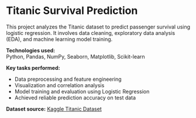 # Titanic Survival Prediction

This project analyzes the Titanic dataset to predict passenger survival using logistic regression. It involves data cleaning, exploratory data analysis (EDA), and machine learning model training.

**Technologies used:**  
Python, Pandas, NumPy, Seaborn, Matplotlib, Scikit-learn

**Key tasks performed:**
- Data preprocessing and feature engineering
- Visualization and correlation analysis
- Model training and evaluation using Logistic Regression
- Achieved reliable prediction accuracy on test data

**Dataset source:** [Kaggle Titanic Dataset](https://www.kaggle.com/c/titanic/data)

